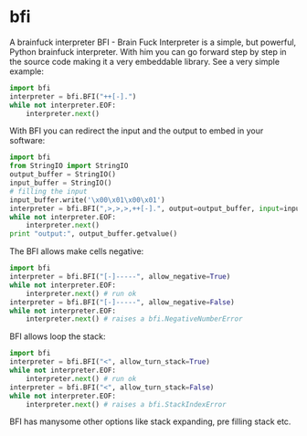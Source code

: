 # bfi
A brainfuck interpreter
BFI - Brain Fuck Interpreter is a simple, but powerful, Python brainfuck interpreter. With him you can go forward step by step in the source code making it a very embeddable library. See a very simple example:
```python
import bfi
interpreter = bfi.BFI("++[-].")
while not interpreter.EOF:
	interpreter.next()
```

With BFI you can redirect the input and the output to embed in your software:
```python
import bfi
from StringIO import StringIO
output_buffer = StringIO()
input_buffer = StringIO()
# filling the input
input_buffer.write('\x00\x01\x00\x01')
interpreter = bfi.BFI(",>,>,>,++[-].", output=output_buffer, input=input_buffer)
while not interpreter.EOF:
	interpreter.next()
print "output:", output_buffer.getvalue()
```
The BFI allows make cells negative:
```python
import bfi
interpreter = bfi.BFI("[-]-----", allow_negative=True)
while not interpreter.EOF:
	interpreter.next() # run ok
interpreter = bfi.BFI("[-]-----", allow_negative=False)
while not interpreter.EOF:
	interpreter.next() # raises a bfi.NegativeNumberError
```
BFI allows loop the stack:
```python
import bfi
interpreter = bfi.BFI("<", allow_turn_stack=True)
while not interpreter.EOF:
	interpreter.next() # run ok
interpreter = bfi.BFI("<", allow_turn_stack=False)
while not interpreter.EOF:
	interpreter.next() # raises a bfi.StackIndexError
```

BFI has manysome other options like stack expanding, pre filling stack etc.
